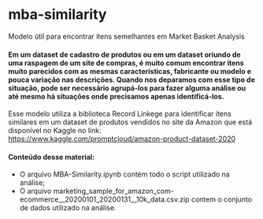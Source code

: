 # mba-similarity
Modelo útil para encontrar itens semelhantes em Market Basket Analysis
 
#### Em um dataset de cadastro de produtos ou em um dataset oriundo de uma raspagem de um site de compras, é muito comum encontrar itens muito parecidos com as mesmas características, fabricante ou modelo e pouca variação nas descrições. Quando nos deparamos com esse tipo de situação, pode ser necessário agrupá-los para fazer alguma análise ou até mesmo há situações onde precisamos apenas identificá-los. 
Esse modelo utiliza a biblioteca Record Linkege para identificar itens similares em um dataset de produtos vendidos no site da Amazon que está disponível no Kaggle no link: https://www.kaggle.com/promptcloud/amazon-product-dataset-2020     

#### Conteúdo desse material:

* O arquivo MBA-Similarity.ipynb contém todo o script utilizado na análise;
* O arquivo marketing_sample_for_amazon_com-ecommerce__20200101_20200131__10k_data.csv.zip contem o conjunto de dados utilizado na análise.
